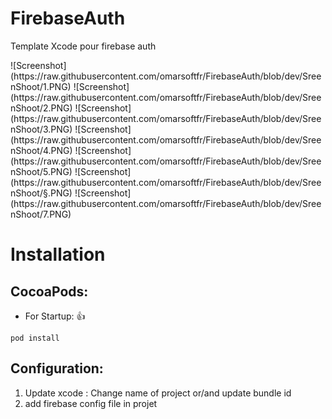 # FirebaseAuth
Template Xcode pour firebase auth



<div class="center">
![Screenshot](https://raw.githubusercontent.com/omarsoftfr/FirebaseAuth/blob/dev/SreenShoot/1.PNG)
![Screenshot](https://raw.githubusercontent.com/omarsoftfr/FirebaseAuth/blob/dev/SreenShoot/2.PNG)
![Screenshot](https://raw.githubusercontent.com/omarsoftfr/FirebaseAuth/blob/dev/SreenShoot/3.PNG)
![Screenshot](https://raw.githubusercontent.com/omarsoftfr/FirebaseAuth/blob/dev/SreenShoot/4.PNG)
![Screenshot](https://raw.githubusercontent.com/omarsoftfr/FirebaseAuth/blob/dev/SreenShoot/5.PNG)
![Screenshot](https://raw.githubusercontent.com/omarsoftfr/FirebaseAuth/blob/dev/SreenShoot/§.PNG)
![Screenshot](https://raw.githubusercontent.com/omarsoftfr/FirebaseAuth/blob/dev/SreenShoot/7.PNG)
</div>

# <a id="installation"></a>Installation

## CocoaPods:

* For Startup: 👍
```
pod install
```

## Configuration:

1. Update xcode : Change name of project or/and update bundle id
2. add firebase config file in projet

